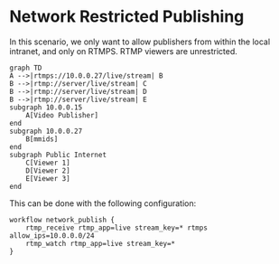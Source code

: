 # Network Restricted Publishing

In this scenario, we only want to allow publishers from within the local intranet, and only on RTMPS.  RTMP viewers are unrestricted.

```mermaid
graph TD
A -->|rtmps://10.0.0.27/live/stream| B
B -->|rtmp://server/live/stream| C
B -->|rtmp://server/live/stream| D
B -->|rtmp://server/live/stream| E
subgraph 10.0.0.15
    A[Video Publisher]
end
subgraph 10.0.0.27
    B[mmids]
end
subgraph Public Internet
    C[Viewer 1]
    D[Viewer 2]
    E[Viewer 3]
end
```

This can be done with the following configuration:

```
workflow network_publish {
    rtmp_receive rtmp_app=live stream_key=* rtmps allow_ips=10.0.0.0/24
    rtmp_watch rtmp_app=live stream_key=*
}
```

